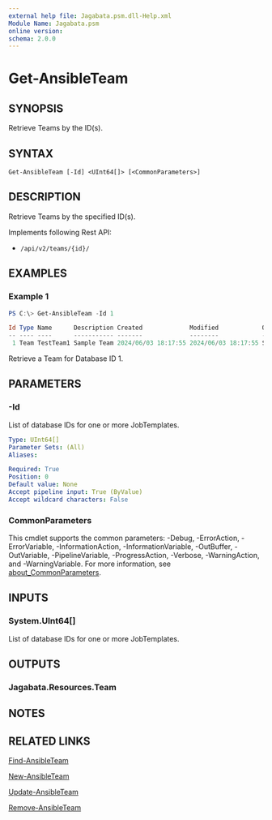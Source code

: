 ```yaml
---
external help file: Jagabata.psm.dll-Help.xml
Module Name: Jagabata.psm
online version:
schema: 2.0.0
---
```


# Get-AnsibleTeam

## SYNOPSIS
Retrieve Teams by the ID(s).

## SYNTAX

```
Get-AnsibleTeam [-Id] <UInt64[]> [<CommonParameters>]
```

## DESCRIPTION
Retrieve Teams by the specified ID(s).

Implements following Rest API:  
- `/api/v2/teams/{id}/`  

## EXAMPLES

### Example 1
```powershell
PS C:\> Get-AnsibleTeam -Id 1

Id Type Name      Description Created             Modified            OrganizationName
-- ---- ----      ----------- -------             --------            ----------------
 1 Team TestTeam1 Sample Team 2024/06/03 18:17:55 2024/06/03 18:17:55 SampleOrg
```

Retrieve a Team for Database ID 1.

## PARAMETERS

### -Id
List of database IDs for one or more JobTemplates.

```yaml
Type: UInt64[]
Parameter Sets: (All)
Aliases:

Required: True
Position: 0
Default value: None
Accept pipeline input: True (ByValue)
Accept wildcard characters: False
```

### CommonParameters
This cmdlet supports the common parameters: -Debug, -ErrorAction, -ErrorVariable, -InformationAction, -InformationVariable, -OutBuffer, -OutVariable, -PipelineVariable, -ProgressAction, -Verbose, -WarningAction, and -WarningVariable. For more information, see [about_CommonParameters](http://go.microsoft.com/fwlink/?LinkID=113216).

## INPUTS

### System.UInt64[]
List of database IDs for one or more JobTemplates.

## OUTPUTS

### Jagabata.Resources.Team
## NOTES

## RELATED LINKS

[Find-AnsibleTeam](Find-AnsibleTeam.md)

[New-AnsibleTeam](New-AnsibleTeam.md)

[Update-AnsibleTeam](Update-AnsibleTeam.md)

[Remove-AnsibleTeam](Remove-AnsibleTeam.md)
